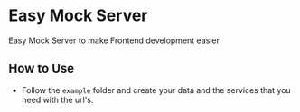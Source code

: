 # Easy Mock Server
Easy Mock Server to make Frontend development easier

## How to Use
- Follow the `example` folder and create your data and the services that you need with the url's. 
